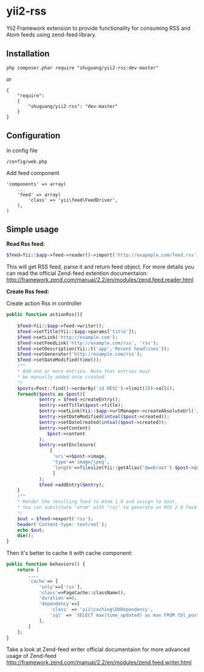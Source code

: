 # yii2-rss
Yii2 Framework extension to provide functionality for consuming RSS and Atom feeds using zend-feed library.

Installation
------------
```code
php composer.phar require "shuguang/yii2-rss:dev-master"
```
or

```code
{
	"require": 
	{
  		"shuguang/yii2-rss": "dev-master"
	}
}
```
Configuration
-------------
In config file
```code
/config/web.php
```
Add feed component
```code
'components' => array(
	...
	'feed' => array(
		'class' => 'yii\feed\FeedDriver',
	),
)
```
Simple usage
-----

__Read Rss feed:__
```php
$feed=Yii::$app->feed->reader()->import('http://exapmple.com/feed.rss');
```
This will get RSS feed, parse it and return feed object.
For more details you can read the official Zend-feed extention documentaion:
http://framework.zend.com/manual/2.2/en/modules/zend.feed.reader.html

__Create Rss feed:__

Create action Rss in controller
```php
public function actionRss(){
		
    $feed=Yii::$app->feed->writer();
    $feed->setTitle(Yii::$app->params['title']);
	$feed->setLink('http://example.com');
	$feed->setFeedLink('http://example.com/rss', 'rss');
	$feed->setDescription(Yii::t('app','Recent headlines'));
	$feed->setGenerator('http://example.com/rss');
	$feed->setDateModified(time()); 
	/**
	* Add one or more entries. Note that entries must
	* be manually added once created.
	*/
	$posts=Post::find()->orderBy('id DESC')->limit(20)->all();
	foreach($posts as $post){
			$entry = $feed->createEntry();
			$entry->setTitle($post->title);
			$entry->setLink(Yii::$app->urlManager->createAbsoluteUrl('/post/view',['id'=>$post->id]));
			$entry->setDateModified(intval($post->created));
			$entry->setDateCreated(intval($post->created));
			$entry->setContent(
			   $post->content
			);
			$entry->setEnclosure(
				[
				 'uri'=>$post->image,
				 'type'=>'image/jpeg',
				 'length'=>filesize(Yii::getAlias('@webroot').$post->image)
				 ]
			);
			$feed->addEntry($entry);
	}
	/**
	* Render the resulting feed to Atom 1.0 and assign to $out.
	* You can substitute "atom" with "rss" to generate an RSS 2.0 feed.
	*/
	$out = $feed->export('rss');
	header('Content-type: text/xml');
	echo $out;
	die();
}
```
Then it's better to cache it with cache component:
```php
public function behaviors() {
	return [
		....
		'cache'=> [
			'only'=>['rss'],
			'class'=>PageCache::className(),
			'duration'=>0,
			'dependency'=>[
				'class' => 'yii\caching\DbDependency',
				'sql' => 'SELECT max(time_updated) as max FROM tbl_post',
			],
		]
	];
}
```
Take a look at Zend-feed writer official documentaion for more advanced usage of Zend-feed
http://framework.zend.com/manual/2.2/en/modules/zend.feed.writer.html
